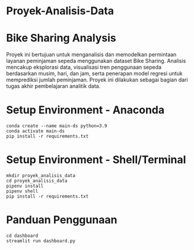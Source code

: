 # Proyek-Analisis-Data

# Bike Sharing Analysis
Proyek ini bertujuan untuk menganalisis dan memodelkan permintaan layanan peminjaman sepeda menggunakan dataset Bike Sharing. Analisis mencakup eksplorasi data, visualisasi tren penggunaan sepeda berdasarkan musim, hari, dan jam, serta penerapan model regresi untuk memprediksi jumlah peminjaman. Proyek ini dilakukan sebagai bagian dari tugas akhir pembelajaran analitik data.

# Setup Environment - Anaconda

	conda create --name main-ds python=3.9
	conda activate main-ds
	pip install -r requirements.txt

# Setup Environment - Shell/Terminal

	mkdir proyek_analisis_data
	cd proyek_analisis_data
	pipenv install
	pipenv shell
	pip install -r requirements.txt

# Panduan Penggunaan

	cd dashboard
	streamlit run dashboard.py


